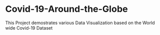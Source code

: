 # Covid-19-Around-the-Globe
This Project demostrates various Data Visualization based on the World wide Covid-19 Dataset
